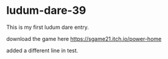 # ludum-dare-39
This is my first ludum dare entry.

download the game here https://sgame21.itch.io/power-home

added a different line in test.

